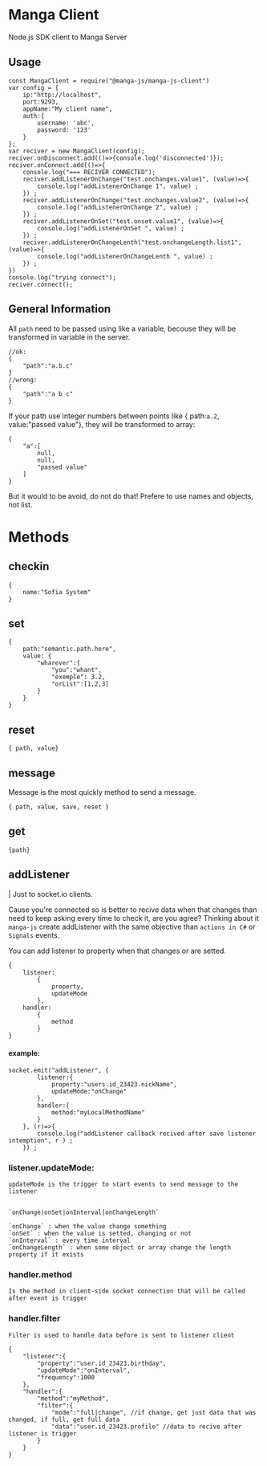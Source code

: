 # Manga Client

Node.js SDK client to Manga Server

## Usage

```
const MangaClient = require("@manga-js/manga-js-client")
var config = {
    ip:"http://localhost",
    port:9293,
    appName:"My client name",
    auth:{
        username: 'abc',
        password: '123'
    }
};
var reciver = new MangaClient(config);
reciver.onDisconnect.add(()=>{console.log('disconnected')});
reciver.onConnect.add(()=>{
    console.log("=== RECIVER CONNECTED");
    reciver.addListenerOnChange("test.onchanges.value1", (value)=>{
        console.log("addListenerOnChange 1", value) ;
    }) ;
    reciver.addListenerOnChange("test.onchanges.value2", (value)=>{
        console.log("addListenerOnChange 2", value) ;
    }) ;
    reciver.addListenerOnSet("test.onset.value1", (value)=>{
        console.log("addListenerOnSet ", value) ;
    }) ;
    reciver.addListenerOnChangeLenth("test.onchangeLength.list1", (value)=>{
        console.log("addListenerOnChangeLenth ", value) ;
    }) ;
})
console.log("trying connect");
reciver.connect();
```

## General Information

All `path` need to be passed using like a variable, becouse they will be transformed in variable in the server.

```
//ok:
{
    "path":"a.b.c"
}
//wrong:
{
    "path":"a b c"
}
```

If your path use integer numbers between points like { path:`a.2`, value:"passed value"}, they will be transformed to array:

```
{
    "a":[
        null,
        null,
        "passed value"
    ]
}
```

But it would to be avoid, do not do that! Prefere to use names and objects, not list.

# Methods

## checkin

```
{
    name:"Sofia System"
}
```

## set

```
{
    path:"semantic.path.here",
    value: {
        "wharever":{
            "you":"whant",
            "exemple": 3.2,
            "orList":[1,2,3]
        }
    }
}
```

## reset

```
{ path, value}
```

## message

Message is the most quickly method to send a message.

```
{ path, value, save, reset }
```

## get

```
{path}
```

## addListener

| Just to socket.io clients.

Cause you're connected so is better to recive data when that changes than need to keep asking every time to check it, are you agree?
Thinking about it `manga-js` create addListener with the same objective than `actions in C#` or `Signals` events.

You can add listener to property when that changes or are setted.

```
{
    listener:
        {
            property,
            updateMode
        },
    handler:
        {
            method
        }
}
```

#### example:

```
socket.emit("addListener", {
        listener:{
            property:"users.id_23423.nickName",
            updateMode:"onChange"
        },
        handler:{
            method:"myLocalMethodName"
        }
    }, (r)=>{
        console.log("addListener callback recived after save listener intemption", r ) ;
    }) ;
```

### listener.updateMode:

    updateMode is the trigger to start events to send message to the listener


    `onChange|onSet|onInterval|onChangeLength`

    `onChange` : when the value change something
    `onSet` : when the value is setted, changing or not
    `onInterval` : every time interval
    `onChangeLength` : when some object or array change the length property if it exists

### handler.method

    Is the method in client-side socket connection that will be called after event is trigger

### handler.filter

    Filter is used to handle data before is sent to listener client

```
{
    "listener":{
        "property":"user.id_23423.birthday",
        "updateMode":"onInterval",
        "frequency":1000
    },
    "handler":{
        "method":"myMethod",
        "filter":{
            "mode":"full|change", //if change, get just data that was changed, if full, get full data
            "data":"user.id_23423.profile" //data to recive after listener is trigger
        }
    }
}
```
